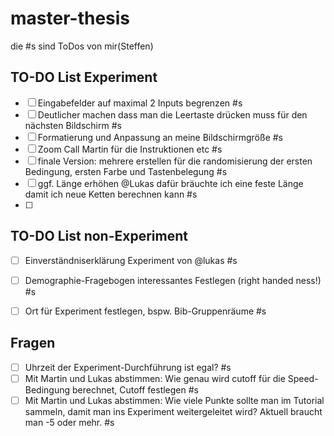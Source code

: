 # master-thesis

die #s sind ToDos von mir(Steffen)

## TO-DO List Experiment

- [ ] Eingabefelder auf maximal 2 Inputs begrenzen #s
- [ ] Deutlicher machen dass man die Leertaste drücken muss für den nächsten Bildschirm #s
- [ ] Formatierung und Anpassung an meine Bildschirmgröße #s
- [ ] Zoom Call Martin für die Instruktionen etc #s
- [ ] finale Version: mehrere erstellen für die randomisierung der ersten Bedingung, ersten Farbe und Tastenbelegung #s
- [ ] ggf. Länge erhöhen @Lukas dafür bräuchte ich eine feste Länge damit ich neue Ketten berechnen kann #s
- [ ] 

## TO-DO List non-Experiment
- [ ] Einverständniserklärung Experiment von @lukas #s
- [ ] Demographie-Fragebogen interessantes Festlegen (right handed ness!) #s
- [ ] Ort für Experiment festlegen, bspw. Bib-Gruppenräume #s


## Fragen
- [ ] Uhrzeit der Experiment-Durchführung ist egal? #s
- [ ] Mit Martin und Lukas abstimmen: Wie genau wird cutoff für die Speed-Bedingung berechnet, Cutoff festlegen #s
- [ ] Mit Martin und Lukas abstimmen: Wie viele Punkte sollte man im Tutorial sammeln, damit man ins Experiment weitergeleitet wird? Aktuell braucht man -5 oder mehr. #s
